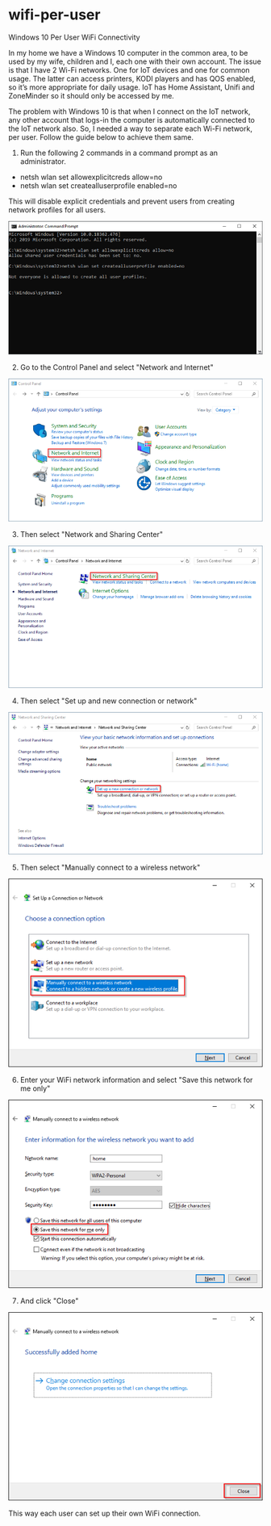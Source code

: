 # wifi-per-user
Windows 10 Per User WiFi Connectivity

In my home we have a Windows 10 computer in the common area, to be used by my wife, children and I, each one with their own account. The issue is that I have 2 Wi-Fi networks. One for IoT devices and one for common usage. The latter can access printers, KODI players and has QOS enabled, so it’s more appropriate for daily usage. IoT has Home Assistant, Unifi and ZoneMinder so it should only be accessed by me.

The problem with Windows 10 is that when I connect on the IoT network, any other account that logs-in the computer is automatically connected to the IoT network also. So, I needed a way to separate each Wi-Fi network, per user. Follow the guide below to achieve them same.

01. Run the following 2 commands in a command prompt as an administrator.

- netsh wlan set allowexplicitcreds allow=no
- netsh wlan set createalluserprofile enabled=no

This will disable explicit credentials and prevent users from creating network profiles for all users.

![alt text](https://github.com/aristosv/wifi-per-user/blob/master/step01.png)

02. Go to the Control Panel and select "Network and Internet"

![alt text](https://github.com/aristosv/wifi-per-user/blob/master/step02.png)

03. Then select "Network and Sharing Center"

![alt text](https://github.com/aristosv/wifi-per-user/blob/master/step03.png)

04. Then select "Set up and new connection or network"

![alt text](https://github.com/aristosv/wifi-per-user/blob/master/step04.png)

05. Then select "Manually connect to a wireless network"

![alt text](https://github.com/aristosv/wifi-per-user/blob/master/step05.png)

06. Enter your WiFi network information and select "Save this network for me only"

![alt text](https://github.com/aristosv/wifi-per-user/blob/master/step06.png)

07. And click "Close"

![alt text](https://github.com/aristosv/wifi-per-user/blob/master/step07.png)

This way each user can set up their own WiFi connection.
